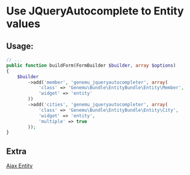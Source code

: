 # Use JQueryAutocomplete to Entity values

## Usage:

``` php
// ...
public function buildForm(FormBuilder $builder, array $options)
{
    $builder
        ->add('member', 'genemu_jqueryautocompleter', array(
            'class' => 'Genemu\Bundle\EntityBundle\Entity\Member',
            'widget' => 'entity'
        ))
        ->add('cities', 'genemu_jqueryautocompleter', array(
            'class' => 'Genemu\Bundle\EntityBundle\Entity\City',
            'widget' => 'entity',
            'multiple' => true
        ));
}
```

## Extra

[Ajax Entity](https://github.com/genemu/GenemuFormBundle/blob/master/Resources/doc/jquery/autocomplete/entity_ajax.md)
